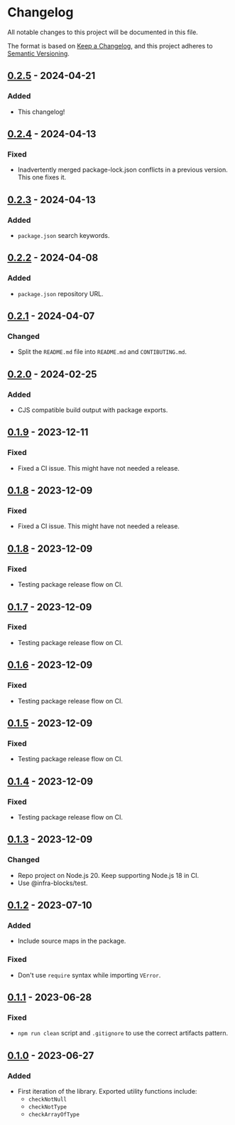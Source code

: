# Changelog

All notable changes to this project will be documented in this file.

The format is based on [Keep a Changelog](https://keepachangelog.com/en/1.1.0/),
and this project adheres to [Semantic Versioning](https://semver.org/spec/v2.0.0.html).

## [0.2.5] - 2024-04-21

### Added

- This changelog!

## [0.2.4] - 2024-04-13

### Fixed

- Inadvertently merged package-lock.json conflicts in a previous version. This one fixes it.

## [0.2.3] - 2024-04-13

### Added

- `package.json` search keywords.

## [0.2.2] - 2024-04-08

### Added

- `package.json` repository URL.

## [0.2.1] - 2024-04-07

### Changed

- Split the `README.md` file into `README.md` and `CONTIBUTING.md`.

## [0.2.0] - 2024-02-25

### Added

- CJS compatible build output with package exports.

## [0.1.9] - 2023-12-11

### Fixed

- Fixed a CI issue. This might have not needed a release.

## [0.1.8] - 2023-12-09

### Fixed

- Fixed a CI issue. This might have not needed a release.

## [0.1.8] - 2023-12-09

### Fixed

- Testing package release flow on CI.

## [0.1.7] - 2023-12-09

### Fixed

- Testing package release flow on CI.

## [0.1.6] - 2023-12-09

### Fixed

- Testing package release flow on CI.

## [0.1.5] - 2023-12-09

### Fixed

- Testing package release flow on CI.

## [0.1.4] - 2023-12-09

### Fixed

- Testing package release flow on CI.

## [0.1.3] - 2023-12-09

### Changed

- Repo project on Node.js 20. Keep supporting Node.js 18 in CI.
- Use @infra-blocks/test.

## [0.1.2] - 2023-07-10

### Added

- Include source maps in the package.

### Fixed

- Don't use `require` syntax while importing `VError`.

## [0.1.1] - 2023-06-28

### Fixed

- `npm run clean` script and `.gitignore` to use the correct artifacts pattern.

## [0.1.0] - 2023-06-27

### Added

- First iteration of the library. Exported utility functions include:
  - `checkNotNull`
  - `checkNotType`
  - `checkArrayOfType`

[0.2.5]: https://github.com/infrastructure-blocks/ts-checks/compare/v0.2.4...v0.2.5
[0.2.4]: https://github.com/infrastructure-blocks/ts-checks/compare/v0.2.3...v0.2.4
[0.2.3]: https://github.com/infrastructure-blocks/ts-checks/compare/v0.2.2...v0.2.3
[0.2.2]: https://github.com/infrastructure-blocks/ts-checks/compare/v0.2.1...v0.2.2
[0.2.1]: https://github.com/infrastructure-blocks/ts-checks/compare/v0.2.0...v0.2.1
[0.2.0]: https://github.com/infrastructure-blocks/ts-checks/compare/v0.1.9...v0.2.0
[0.1.9]: https://github.com/infrastructure-blocks/ts-checks/compare/v0.1.8...v0.1.9
[0.1.8]: https://github.com/infrastructure-blocks/ts-checks/compare/v0.1.7...v0.1.8
[0.1.7]: https://github.com/infrastructure-blocks/ts-checks/compare/v0.1.6...v0.1.7
[0.1.6]: https://github.com/infrastructure-blocks/ts-checks/compare/v0.1.5...v0.1.6
[0.1.5]: https://github.com/infrastructure-blocks/ts-checks/compare/v0.1.4...v0.1.5
[0.1.4]: https://github.com/infrastructure-blocks/ts-checks/compare/v0.1.3...v0.1.4
[0.1.3]: https://github.com/infrastructure-blocks/ts-checks/compare/v0.1.2...v0.1.3
[0.1.2]: https://github.com/infrastructure-blocks/ts-checks/compare/v0.1.1...v0.1.2
[0.1.1]: https://github.com/infrastructure-blocks/ts-checks/compare/v0.1.0...v0.1.1
[0.1.0]: https://github.com/infrastructure-blocks/ts-checks/releases/tag/v0.1.0

